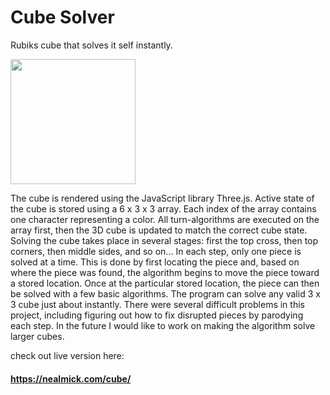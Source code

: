 # Cube Solver

Rubiks cube that solves it self instantly.

<img src="https://media.giphy.com/media/VFxAFcJqEwcd8gx8A5/giphy.gif" width="200" height="200" />



The cube is rendered using the JavaScript library Three.js. Active state of the cube is stored using a 6 x 3 x 3 array. Each index of the array contains one character representing a color. All turn-algorithms are executed on the array first, then the 3D cube is updated to match the correct cube state. Solving the cube takes place in several stages: first the top cross, then top corners, then middle sides, and so on... In each step, only one piece is solved at a time. This is done by first locating the piece and, based on where the piece was found, the algorithm begins to move the piece toward a stored location. Once at the particular stored location, the piece can then be solved with a few basic algorithms. The program can solve any valid 3 x 3 cube just about instantly. There were several difficult problems in this project, including figuring out how to fix disrupted pieces by parodying each step. In the future I would like to work on making the algorithm solve larger cubes.

check out live version here:
#### https://nealmick.com/cube/
